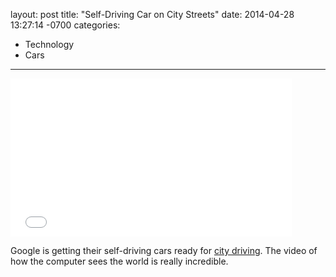layout: post
title:  "Self-Driving Car on City Streets"
date:   2014-04-28 13:27:14 -0700
categories:
  - Technology
  - Cars
---

<iframe class="embedly-embed" src="//cdn.embedly.com/widgets/media.html?src=https%3A%2F%2Fwww.youtube.com%2Fembed%2Fdk3oc1Hr62g%3Ffeature%3Doembed&url=https%3A%2F%2Fwww.youtube.com%2Fwatch%3Fv%3Ddk3oc1Hr62g&image=https%3A%2F%2Fi.ytimg.com%2Fvi%2Fdk3oc1Hr62g%2Fhqdefault.jpg&key=d815972c91e546edb5d2d02e509f8b1c&type=text%2Fhtml&schema=youtube" width="450" height="253" scrolling="no" frameborder="0" allowfullscreen></iframe>

Google is getting their self-driving cars ready for  [city driving](http://googleblog.blogspot.com/2014/04/the-latest-chapter-for-self-driving-car.html?m=1). The video of how the computer sees the world is really incredible.
